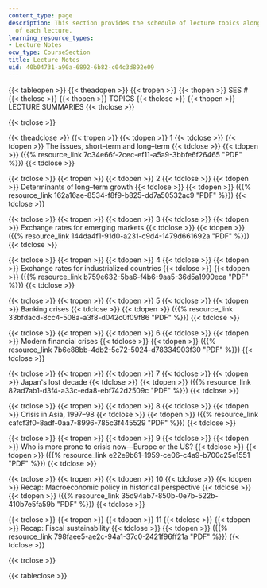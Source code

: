 ```yaml
---
content_type: page
description: This section provides the schedule of lecture topics along with summaries
  of each lecture.
learning_resource_types:
- Lecture Notes
ocw_type: CourseSection
title: Lecture Notes
uid: 40b04731-a90a-6892-6b82-c04c3d892e09
---
```


{{< tableopen >}}
{{< theadopen >}}
{{< tropen >}}
{{< thopen >}}
SES #
{{< thclose >}}
{{< thopen >}}
TOPICS
{{< thclose >}}
{{< thopen >}}
LECTURE SUMMARIES
{{< thclose >}}

{{< trclose >}}

{{< theadclose >}}
{{< tropen >}}
{{< tdopen >}}
1
{{< tdclose >}}
{{< tdopen >}}
The issues, short–term and long–term
{{< tdclose >}}
{{< tdopen >}}
({{% resource_link 7c34e66f-2cec-ef11-a5a9-3bbfe6f26465 "PDF" %}})
{{< tdclose >}}

{{< trclose >}}
{{< tropen >}}
{{< tdopen >}}
2
{{< tdclose >}}
{{< tdopen >}}
Determinants of long–term growth
{{< tdclose >}}
{{< tdopen >}}
({{% resource_link 162a16ae-8534-f8f9-b825-dd7a50532ac9 "PDF" %}})
{{< tdclose >}}

{{< trclose >}}
{{< tropen >}}
{{< tdopen >}}
3
{{< tdclose >}}
{{< tdopen >}}
Exchange rates for emerging markets
{{< tdclose >}}
{{< tdopen >}}
({{% resource_link 144da4f1-91d0-a231-c9d4-1479d661692a "PDF" %}})
{{< tdclose >}}

{{< trclose >}}
{{< tropen >}}
{{< tdopen >}}
4
{{< tdclose >}}
{{< tdopen >}}
Exchange rates for industrialized countries
{{< tdclose >}}
{{< tdopen >}}
({{% resource_link b759e632-5ba6-f4b6-9aa5-36d5a1990eca "PDF" %}})
{{< tdclose >}}

{{< trclose >}}
{{< tropen >}}
{{< tdopen >}}
5
{{< tdclose >}}
{{< tdopen >}}
Banking crises
{{< tdclose >}}
{{< tdopen >}}
({{% resource_link 33bfdacd-8cc4-508a-a3f8-d042c0f09f86 "PDF" %}})
{{< tdclose >}}

{{< trclose >}}
{{< tropen >}}
{{< tdopen >}}
6
{{< tdclose >}}
{{< tdopen >}}
Modern financial crises
{{< tdclose >}}
{{< tdopen >}}
({{% resource_link 7b6e88bb-4db2-5c72-5024-d78334903f30 "PDF" %}})
{{< tdclose >}}

{{< trclose >}}
{{< tropen >}}
{{< tdopen >}}
7
{{< tdclose >}}
{{< tdopen >}}
Japan's lost decade
{{< tdclose >}}
{{< tdopen >}}
({{% resource_link 82ad7ab1-d3f4-a33c-eda8-ebf742d2509c "PDF" %}})
{{< tdclose >}}

{{< trclose >}}
{{< tropen >}}
{{< tdopen >}}
8
{{< tdclose >}}
{{< tdopen >}}
Crisis in Asia, 1997–98
{{< tdclose >}}
{{< tdopen >}}
({{% resource_link cafcf3f0-8adf-0aa7-8996-785c3f445529 "PDF" %}})
{{< tdclose >}}

{{< trclose >}}
{{< tropen >}}
{{< tdopen >}}
9
{{< tdclose >}}
{{< tdopen >}}
Who is more prone to crisis now—Europe or the US?
{{< tdclose >}}
{{< tdopen >}}
({{% resource_link e22e9b61-1959-ce06-c4a9-b700c25e1551 "PDF" %}})
{{< tdclose >}}

{{< trclose >}}
{{< tropen >}}
{{< tdopen >}}
10
{{< tdclose >}}
{{< tdopen >}}
Recap: Macroeconomic policy in historical perspective
{{< tdclose >}}
{{< tdopen >}}
({{% resource_link 35d94ab7-850b-0e7b-522b-410b7e5fa59b "PDF" %}})
{{< tdclose >}}

{{< trclose >}}
{{< tropen >}}
{{< tdopen >}}
11
{{< tdclose >}}
{{< tdopen >}}
Recap: Fiscal sustainability
{{< tdclose >}}
{{< tdopen >}}
({{% resource_link 798faee5-ae2c-94a1-37c0-2421f96ff21a "PDF" %}})
{{< tdclose >}}

{{< trclose >}}

{{< tableclose >}}